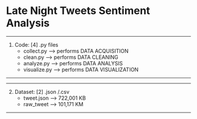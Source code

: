 # Late Night Tweets Sentiment Analysis

----------------------------------------------------------------------------------------
1. Code: [4] .py files
   * collect.py    --> performs DATA ACQUISITION
   * clean.py      --> performs DATA CLEANING
   * analyze.py    --> performs DATA ANALYSIS
   *  visualize.py  --> performs DATA VISUALIZATION
----------------------------------------------------------------------------------------
  
----------------------------------------------------------------------------------------
2. Dataset: [2] .json /.csv 
   * tweet.json    --> 722,001 KB
   * raw_tweet     --> 101,171 KM
----------------------------------------------------------------------------------------
